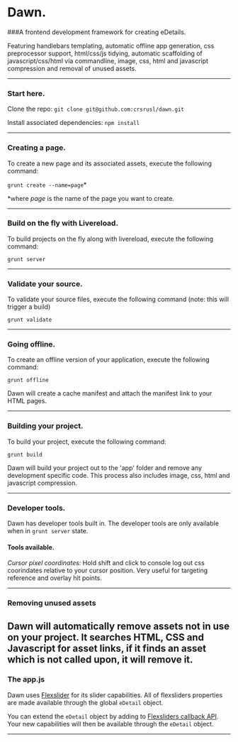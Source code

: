 # Dawn.
###A frontend development framework for creating eDetails. 


Featuring handlebars templating, automatic offline app generation, css preprocessor support, html/css/js tidying, automatic scaffolding of javascript/css/html via commandline, image, css, html and javascript compression and removal of unused assets.

----

### Start here.
Clone the repo: `git clone git@github.com:crsrusl/dawn.git`

Install associated dependencies: `npm install`

----

### Creating a page.
To create a new page and its associated assets, execute the following command: 

`grunt create --name=page`* 

*where _page_ is the name of the page you want to create.

----

### Build on the fly with Livereload.
To build projects on the fly along with livereload, execute the following command:

`grunt server`

---

### Validate your source.
To validate your source files, execute the following command (note: this will trigger a build)

`grunt validate`

---

### Going offline.
To create an offline version of your application, execute the following command:

`grunt offline`

Dawn will create a cache manifest and attach the manifest link to your HTML pages.

----

### Building your project.
To build your project, execute the following command:

`grunt build`

Dawn will build your project out to the 'app' folder and remove any development specific code. This process also includes image, css, html and javascript compression.

----

### Developer tools.
Dawn has developer tools built in. The developer tools are only available when in `grunt server` state. 

#### Tools available.

_Cursor pixel coordinates:_ Hold shift and click to console log out css coorindates relative to your cursor position. Very useful for targeting reference and overlay hit points. 

----

### Removing unused assets

Dawn will automatically remove assets not in use on your project. It searches HTML, CSS and Javascript for asset links, if it finds an asset which is not called upon, it will remove it.
----

### The app.js
Dawn uses [Flexslider](http://www.woothemes.com/flexslider/) for its slider capabilities. All of flexsliders properties are made available through the global `eDetail` object. 

You can extend the `eDetail` object by adding to [Flexsliders callback API](http://www.woothemes.com/flexslider/). Your new capabilities will then be available through the `eDetail` object.

----